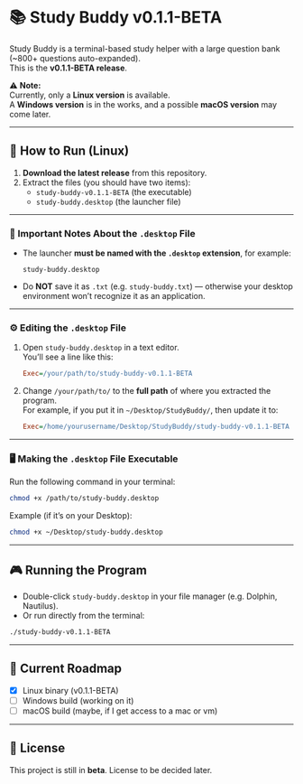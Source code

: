 # 📚 Study Buddy v0.1.1-BETA

Study Buddy is a terminal-based study helper with a large question bank (~800+ questions auto-expanded).  
This is the **v0.1.1-BETA release**.

⚠️ **Note:**  
Currently, only a **Linux version** is available.  
A **Windows version** is in the works, and a possible **macOS version** may come later.

---

## 🚀 How to Run (Linux)

1. **Download the latest release** from this repository.
2. Extract the files (you should have two items):
   - `study-buddy-v0.1.1-BETA` (the executable)
   - `study-buddy.desktop` (the launcher file)

---

### 🔧 Important Notes About the `.desktop` File

- The launcher **must be named with the `.desktop` extension**, for example:
  ```
  study-buddy.desktop
  ```
- Do **NOT** save it as `.txt` (e.g. `study-buddy.txt`) — otherwise your desktop environment won’t recognize it as an application.

---

### ⚙️ Editing the `.desktop` File

1. Open `study-buddy.desktop` in a text editor.  
   You’ll see a line like this:

   ```ini
   Exec=/your/path/to/study-buddy-v0.1.1-BETA
   ```

2. Change `/your/path/to/` to the **full path** of where you extracted the program.  
   For example, if you put it in `~/Desktop/StudyBuddy/`, then update it to:

   ```ini
   Exec=/home/yourusername/Desktop/StudyBuddy/study-buddy-v0.1.1-BETA
   ```

---

### 🖥️ Making the `.desktop` File Executable

Run the following command in your terminal:

```bash
chmod +x /path/to/study-buddy.desktop
```

Example (if it’s on your Desktop):

```bash
chmod +x ~/Desktop/study-buddy.desktop
```

---

## 🎮 Running the Program

- Double-click `study-buddy.desktop` in your file manager (e.g. Dolphin, Nautilus).
- Or run directly from the terminal:

```bash
./study-buddy-v0.1.1-BETA
```

---

## 📌 Current Roadmap

- [x] Linux binary (v0.1.1-BETA)
- [ ] Windows build (working on it)
- [ ] macOS build (maybe, if I get access to a mac or vm)

---

## 📝 License

This project is still in **beta**. License to be decided later.
